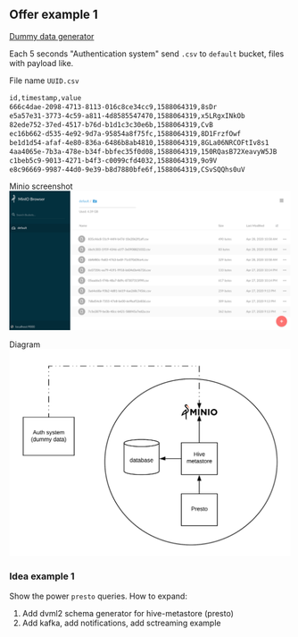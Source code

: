 ## Offer example 1
[Dummy data generator](https://github.com/zhenik-poc/minio-gen-passtry)  

Each 5 seconds "Authentication system" send `.csv` to `default` bucket, files with payload like.  

File name `UUID.csv`
```
id,timestamp,value
666c4dae-2098-4713-8113-016c8ce34cc9,1588064319,8sDr
e5a57e31-3773-4c59-a811-4d8585547470,1588064319,x5LRgxINkOb
82ede752-37ed-4517-b76d-b1d1c3c30e6b,1588064319,CvB
ec16b662-d535-4e92-9d7a-95854a8f75fc,1588064319,8D1FrzfOwf
be1d1d54-afaf-4e80-836a-6486b8ab4810,1588064319,8GLa06NRCOFtIv8s1
4aa4065e-7b3a-478e-b34f-bbfec35f0d08,1588064319,150RQasB72XeavyW5JB
c1beb5c9-9013-4271-b4f3-c0099cfd4032,1588064319,9o9V
e8c96669-9987-44d0-9e39-b8d7880bfe6f,1588064319,CSvSQQhs0uV
```

Minio screenshot
![img](./example_1_minio.png)

Diagram
![img](./diagram_1.png)
### Idea example 1
Show the power `presto` queries.
How to expand:
1. Add dvml2 schema generator for hive-metastore (presto)
2. Add kafka, add notifications, add sctreaming example
